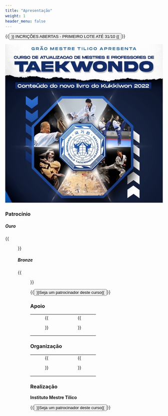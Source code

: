 ```yaml
---
title: "Apresentação"
weight: 1
header_menu: false
---
```


{{<button href="https://www.e-inscricao.com/wonhyo/atualizacao-kukkiwon">}}
INCRIÇÕES ABERTAS - PRIMEIRO LOTE ATÉ 31/10
{{</button>}}

![banner](images/banner.jpeg)

### Patrocínio

##### Ouro

{{<figure src="https://www.clinicordis.com.br/images/logo-wordpress.png" link="https://www.clinicordis.com.br/" target="_blank" class="patro-ouro">}}

<!-- ##### Prata

{{<figure src="https://www.sportswift.com.br/novo/wp-content/uploads/2020/02/sport-swift-academia-logo_v4.png" link="https://www.sportswift.com.br/novo/" target="_blank" class="patro-prata">}} -->

##### Bronze

{{<figure src="../images/valves.png" link="https://valvesfestas.com" target="_blank" class="patro-bronze">}}

{{<button relref="patrocine">}}Seja um patrocinador deste curso{{</button>}}

### Apoio

| | |
| :---:  |    :----:   | 
|  {{<figure src="images/cultura.png" link="http://www.clubecultura.com.br" target="_blank" class="logo">}}       | {{<figure src="images/floresta.png" link="https://web.facebook.com/profile.php?id=100064282894882" target="_blank" class="logo">}} |

### Organização

| | |
| :---: | :----: | 
|  {{<figure src="images/won-hyo.png" link="http://www.tilico.com.br" target="_blank" class="logo">}} | {{<figure src="images/strike.png" link="http://www.strikesports.com.br" target="_blank" class="logo">}}   |

### Realização

**Instituto Mestre Tilico**

{{<button relref="patrocine">}}Seja um patrocinador deste curso{{</button>}}
